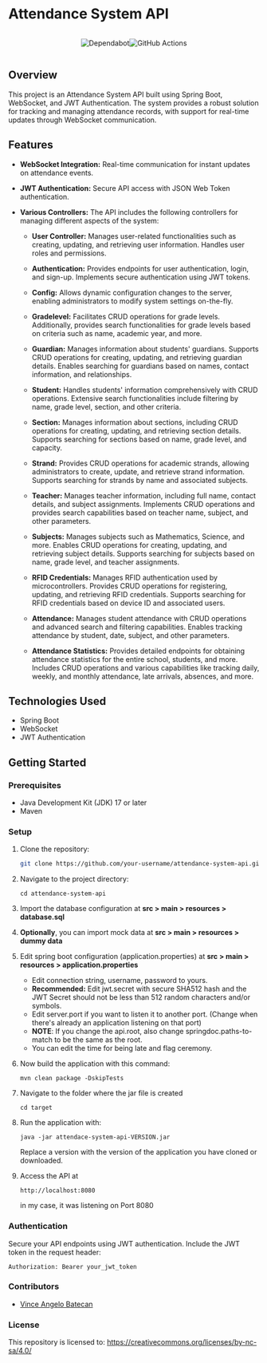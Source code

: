 # Attendance System API
<div style="display: flex; flex-direction: row; align-content: center; align-items: center; text-align: center; justify-content: center;">

![Dependabot](https://img.shields.io/badge/dependabot-025E8C?style=for-the-badge&logo=dependabot&logoColor=white)

![GitHub Actions](https://img.shields.io/badge/github%20actions-%232671E5.svg?style=for-the-badge&logo=githubactions&logoColor=white)
</div>

## Overview
This project is an Attendance System API built using Spring Boot, WebSocket, and JWT Authentication. The system provides a robust solution for tracking and managing attendance records, with support for real-time updates through WebSocket communication.

## Features

- **WebSocket Integration:** Real-time communication for instant updates on attendance events.
- **JWT Authentication:** Secure API access with JSON Web Token authentication.
- **Various Controllers:** The API includes the following controllers for managing different aspects of the system:

    - **User Controller:** Manages user-related functionalities such as creating, updating, and retrieving user information. Handles user roles and permissions.

    - **Authentication:** Provides endpoints for user authentication, login, and sign-up. Implements secure authentication using JWT tokens.

    - **Config:** Allows dynamic configuration changes to the server, enabling administrators to modify system settings on-the-fly.

    - **Gradelevel:** Facilitates CRUD operations for grade levels. Additionally, provides search functionalities for grade levels based on criteria such as name, academic year, and more.

    - **Guardian:** Manages information about students' guardians. Supports CRUD operations for creating, updating, and retrieving guardian details. Enables searching for guardians based on names, contact information, and relationships.

    - **Student:** Handles students' information comprehensively with CRUD operations. Extensive search functionalities include filtering by name, grade level, section, and other criteria.

    - **Section:** Manages information about sections, including CRUD operations for creating, updating, and retrieving section details. Supports searching for sections based on name, grade level, and capacity.

    - **Strand:** Provides CRUD operations for academic strands, allowing administrators to create, update, and retrieve strand information. Supports searching for strands by name and associated subjects.

    - **Teacher:** Manages teacher information, including full name, contact details, and subject assignments. Implements CRUD operations and provides search capabilities based on teacher name, subject, and other parameters.

    - **Subjects:** Manages subjects such as Mathematics, Science, and more. Enables CRUD operations for creating, updating, and retrieving subject details. Supports searching for subjects based on name, grade level, and teacher assignments.

    - **RFID Credentials:** Manages RFID authentication used by microcontrollers. Provides CRUD operations for registering, updating, and retrieving RFID credentials. Supports searching for RFID credentials based on device ID and associated users.

    - **Attendance:** Manages student attendance with CRUD operations and advanced search and filtering capabilities. Enables tracking attendance by student, date, subject, and other parameters.

    - **Attendance Statistics:** Provides detailed endpoints for obtaining attendance statistics for the entire school, students, and more. Includes CRUD operations and various capabilities like tracking daily, weekly, and monthly attendance, late arrivals, absences, and more.

## Technologies Used

- Spring Boot
- WebSocket
- JWT Authentication

## Getting Started

### Prerequisites

- Java Development Kit (JDK) 17 or later
- Maven

### Setup

1. Clone the repository:

   ```bash
   git clone https://github.com/your-username/attendance-system-api.git
2. Navigate to the project directory:
   ```
   cd attendance-system-api
   ```
3. Import the database configuration at **src > main > resources > database.sql**
4. **Optionally**, you can import mock data at **src > main > resources > dummy data**
5. Edit spring boot configuration (application.properties) at **src > main > resources > application.properties**
    - Edit connection string, username, password to yours.
    - **Recommended:** Edit jwt.secret with secure SHA512 hash and the JWT Secret should not be less than 512 random characters and/or symbols.
    - Edit server.port if you want to listen it to another port. (Change when there's already an application listening on that port)
    - **NOTE**: If you change the api.root, also change springdoc.paths-to-match to be the same as the root.
    - You can edit the time for being late and flag ceremony.
6. Now build the application with this command:
   ```
   mvn clean package -DskipTests
   ```
7. Navigate to the folder where the jar file is created
   ```
   cd target
   ```
8. Run the application with:
   ```
   java -jar attendace-system-api-VERSION.jar
   ```
   Replace a version with the version of the application you have cloned or downloaded.
9. Access the API at
   ```
   http://localhost:8080
   ```
   in my case, it was listening on Port 8080

### Authentication
Secure your API endpoints using JWT authentication. Include the JWT token in the request header:
```
Authorization: Bearer your_jwt_token
```

### Contributors
- [Vince Angelo Batecan](https://github.com/llTheBlankll/llTheBlankll)

### License
This repository is licensed to:
https://creativecommons.org/licenses/by-nc-sa/4.0/